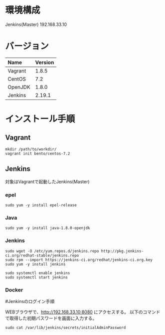 # 環境構成

Jenkins(Master) 192.168.33.10


# バージョン

|Name|Version|
|:-|:-|
|Vagrant|1.8.5|
|CentOS|7.2|
|OpenJDK|1.8.0|
|Jenkins| 2.19.1|

# インストール手順

## Vagrant
~~~
mkdir /path/to/workdir/
vagrant init bento/centos-7.2
~~~

## Jenkins

対象はVagrantで起動したJenkins(Master)

### epel
~~~
sudo yum -y install epel-release
~~~

### Java
~~~
sudo yum -y install java-1.8.0-openjdk
~~~

### Jenkins

~~~
sudo wget -O /etc/yum.repos.d/jenkins.repo http://pkg.jenkins-ci.org/redhat-stable/jenkins.repo
sudo rpm --import https://jenkins-ci.org/redhat/jenkins-ci.org.key
sudo yum -y install jenkins
~~~

~~~
sudo systemctl enable jenkins
sudo systemctl start jenkins
~~~

### Docker



#Jenkinsのログイン手順

WEBブラウザで、http://192.168.33.10:8080 にアクセスする。
以下のコマンドで取得した初期パスワードを画面に入力する。

~~~
sudo cat /var/lib/jenkins/secrets/initialAdminPassword
~~~
